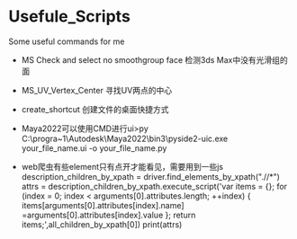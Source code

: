 # Usefule_Scripts
Some useful commands for me

- MS Check and select no smoothgroup face
检测3ds Max中没有光滑组的面

- MS_UV_Vertex_Center
寻找UV两点的中心

- create_shortcut
创建文件的桌面快捷方式

- Maya2022可以使用CMD进行ui>py
C:\progra~1\Autodesk\Maya2022\bin3\pyside2-uic.exe your_file_name.ui -o your_file_name.py

- web爬虫有些element只有点开才能看见，需要用到一些js
description_children_by_xpath = driver.find_elements_by_xpath(".//*")
attrs = description_children_by_xpath.execute_script('var items = {}; for (index = 0; index < arguments[0].attributes.length; ++index) { items[arguments[0].attributes[index].name] =arguments[0].attributes[index].value }; return items;',all_children_by_xpath[0])
print(attrs)
